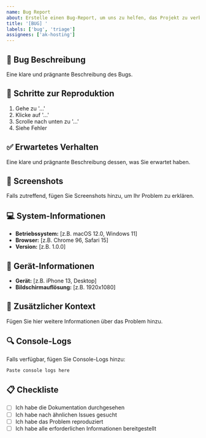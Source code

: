 ```yaml
---
name: Bug Report
about: Erstelle einen Bug-Report, um uns zu helfen, das Projekt zu verbessern
title: '[BUG] '
labels: ['bug', 'triage']
assignees: ['ak-hosting']
---
```


## 🐛 Bug Beschreibung
Eine klare und prägnante Beschreibung des Bugs.

## 🔄 Schritte zur Reproduktion
1. Gehe zu '...'
2. Klicke auf '...'
3. Scrolle nach unten zu '...'
4. Siehe Fehler

## ✅ Erwartetes Verhalten
Eine klare und prägnante Beschreibung dessen, was Sie erwartet haben.

## 📸 Screenshots
Falls zutreffend, fügen Sie Screenshots hinzu, um Ihr Problem zu erklären.

## 💻 System-Informationen
- **Betriebssystem:** [z.B. macOS 12.0, Windows 11]
- **Browser:** [z.B. Chrome 96, Safari 15]
- **Version:** [z.B. 1.0.0]

## 📱 Gerät-Informationen
- **Gerät:** [z.B. iPhone 13, Desktop]
- **Bildschirmauflösung:** [z.B. 1920x1080]

## 📝 Zusätzlicher Kontext
Fügen Sie hier weitere Informationen über das Problem hinzu.

## 🔍 Console-Logs
Falls verfügbar, fügen Sie Console-Logs hinzu:
```
Paste console logs here
```

## 📋 Checkliste
- [ ] Ich habe die Dokumentation durchgesehen
- [ ] Ich habe nach ähnlichen Issues gesucht
- [ ] Ich habe das Problem reproduziert
- [ ] Ich habe alle erforderlichen Informationen bereitgestellt 